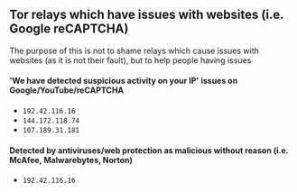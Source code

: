 ## Tor relays which have issues with websites (i.e. Google reCAPTCHA)
The purpose of this is not to shame relays which cause issues with websites (as it is not their fault), but to help people having issues

#### 'We have detected suspicious activity on your IP' issues on Google/YouTube/reCAPTCHA
- `192.42.116.16`
- `144.172.118.74`
- `107.189.31.181`

#### Detected by antiviruses/web protection as malicious without reason (i.e. McAfee, Malwarebytes, Norton)
- `192.42.116.16`
